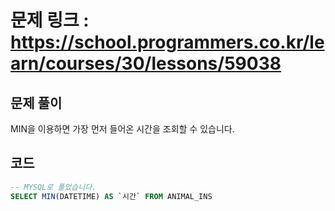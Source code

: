 # 문제 링크 : https://school.programmers.co.kr/learn/courses/30/lessons/59038

## 문제 풀이 
MIN을 이용하면 가장 먼저 들어온 시간을 조회할 수 있습니다.

## 코드
```sql
-- MYSQL로 풀었습니다.
SELECT MIN(DATETIME) AS `시간` FROM ANIMAL_INS
```